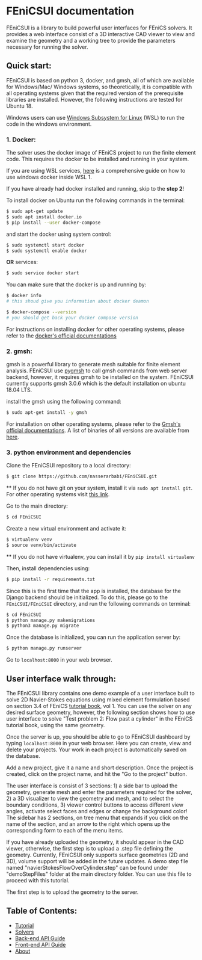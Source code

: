 # FEniCSUI documentation

FEniCSUI is a library to build powerful user interfaces for FEniCS solvers. It provides a web interface consist of a 3D interactive CAD viewer to view and examine the geometry and a working tree to  provide the parameters necessary for running the solver.

## Quick start:

FEniCSUI is based on python 3, docker, and gmsh, all of which are available for Windows/Mac/ Windows systems, so theoretically, it is compatible with all operating systems given that the required version of the prerequisite libraries are installed. However, the following instructions are tested for Ubuntu 18.

Windows users can use [Windows Subsystem for Linux](https://docs.microsoft.com/en-us/windows/wsl/install-win10) (WSL) to run the code in the windows environment. 

### 1. Docker:

The solver uses the docker image of FEniCS project to run the finite element code. This requires the docker to be installed and running in your system. 

If you are using WSL services, [here](https://nickjanetakis.com/blog/setting-up-docker-for-windows-and-wsl-to-work-flawlessly) is a comprehensive guide on how to use windows docker inside WSL 1.

If you have already had docker installed and running, skip to the **step 2**!

To install docker on Ubuntu run the following commands in the terminal:

```bash
$ sudo apt-get update
$ sudo apt install docker.io
$ pip install --user docker-compose
```

and start the docker using system control:

```bash
$ sudo systemctl start docker
$ sudo systemctl enable docker
```

**OR** services:

```bash
$ sudo service docker start
```



You can make sure that the docker is up and running by:

```bash
$ docker info
# this shoud give you information about docker deamon

$ docker-compose --version
# you should get back your docker compose version
```

For instructions on installing docker for other operating systems, please refer to the [docker's official documentations](https://www.docker.com/get-started)

### 2. gmsh:

gmsh is a powerful library to generate mesh suitable for finite element analysis. FEniCSUI use [pygmsh](https://pypi.org/project/pygmsh/) to call gmsh commands from web server backend, however, it requires gmsh to be installed on the system. FEniCSUI currently supports gmsh 3.0.6 which is the default installation on ubuntu 18.04 LTS.

install the gmsh using the following command:

```bash
$ sudo apt-get install -y gmsh
```

For installation on other operating systems, please refer to the [Gmsh's official documentations](https://gmsh.info/). A list of binaries of all versions are available from [here](https://gmsh.info/bin/).

### 3. python environment and dependencies

Clone the FEniCSUI repository to a local directory:

```bash
$ git clone https://github.com/nasserarbabi/FEniCSUI.git
```

** If you do not have git on your system, install it via `sudo apt install git`. For other operating systems visit [this link](https://git-scm.com/download/).

Go to the main directory:

```bash
$ cd FEniCSUI
```

Create a new virtual environment and activate it:

```bash
$ virtualenv venv
$ source venv/bin/activate
```

** If you do not have virtualenv, you can install it by `pip install virtualenv`

Then, install dependencies using:

```bash
$ pip install -r requirements.txt
```

Since this is the first time that the app is installed, the database for the Django backend should be initialized. To do this, please go to the `FEniCSUI/FEniCSUI` directory, and run the following commands on terminal:

```bash
$ cd FEniCSUI
$ python manage.py makemigrations
$ python3 manage.py migrate
```

Once the database is initialized, you can run the application server by:

```bash
$ python manage.py runserver
```

Go to `localhost:8000` in your web browser. 

## User interface walk through:

The FEniCSUI library contains one demo example of a user interface built to solve 2D Navier-Stokes equations using mixed element formulation based on section 3.4 of FEniCS [tutorial book](https://fenicsproject.org/pub/tutorial/html/._ftut1009.html#ftut1:NS), vol 1. You can use the solver on any desired surface geometry, however, the following section shows how to use user interface to solve "Test problem 2: Flow past a cylinder" in the FEniCS tutorial book, using the same geometry.

Once the server is up, you should be able to go to FEniCSUI dashboard by typing `localhost:8000` in your web browser. Here you can create, view and delete your projects. Your work in each project is automatically saved on the database.

Add a new project, give it a name and short description. Once the project is created, click on the project name, and hit the "Go to the project" button.

The user interface is consist of 3 sections: 1) a side bar to upload the geometry, generate mesh and enter the parameters required for the solver, 2) a 3D visualizer to view the geometry and mesh, and to select the boundary conditions, 3) viewer control buttons to access different view angles, activate select faces and edges or change the background color! The sidebar has 2 sections, on tree menu that expands if you click on the name of the section, and an arrow to the right which opens up the corresponding form to each of the menu items. 

If you have already uploaded the geometry, it should appear in the CAD viewer, otherwise, the first step is to upload a .step file defining the geometry. Currently, FEniCSUI only supports surface geometries (2D and 3D), volume support will be added in the future updates. A demo step file named "navierStokesFlowOverCylinder.step" can be found under "demoStepFiles" folder at the main directory folder. You can use this file to proceed with this tutorial.



The first step is to upload the geometry to the server.

## Table of Contents:

- [Tutorial](tutorial.md)
- [Solvers](solvers.md)
- [Back-end API Guide](backendAPI.md)
- [Front-end API Guide](frontEndAPI.md)
- [About](about.md)